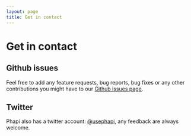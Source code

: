```yaml
---
layout: page
title: Get in contact
---
```


# Get in contact

## Github issues
Feel free to add any feature requests, bug reports, bug fixes or any other contributions you might have to our [Github issues page](https://github.com/phapi/phapi-framework/issues).

## Twitter
Phapi also has a twitter account: [@usephapi](https://twitter.com/usephapi/), any feedback are always welcome.
